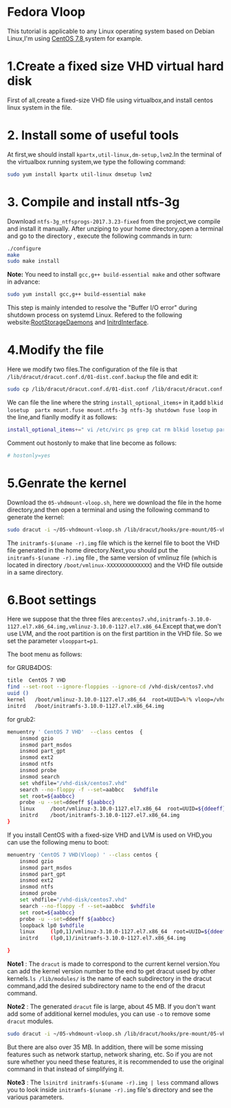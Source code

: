 # Fedora Vloop

This tutorial is applicable to any Linux operating system based on Debian Linux,I'm using [CentOS 7.8 ](https://www.centos.org/) system for example.

# 1.Create a fixed size VHD virtual hard disk

First of all,create a fixed-size VHD file using virtualbox,and install centos linux system in the file.
# 2. Install some of useful tools

At first,we should install `kpartx,util-linux,dm-setup,lvm2`.In the terminal of the virtualbox running system,we type the following command:
```bash
sudo yum install kpartx util-linux dmsetup lvm2
```
# 3. Compile and install ntfs-3g

Download `ntfs-3g_ntfsprogs-2017.3.23-fixed` from the project,we compile and install it manually. After unziping to your home directory,open a terminal and go to the directory , execute the following commands in turn:
```bash
./configure
make
sudo make install
```
**Note:** You need to install `gcc,g++ build-essential make` and other software in advance:
```bash
sudo yum install gcc,g++ build-essential make
```
This step is mainly intended to resolve the "Buffer I/O error" during shutdown process on systemd Linux. Refered to the following website:[RootStorageDaemons](https://www.freedesktop.org/wiki/Software/systemd/RootStorageDaemons/) and [InitrdInterface](https://www.freedesktop.org/wiki/Software/systemd/InitrdInterface/).

# 4.Modify the file

Here we modify two files.The configuration of the file is that `/lib/dracut/dracut.conf.d/01-dist.conf.backup` the file and edit it:
```bash
sudo cp /lib/dracut/dracut.conf.d/01-dist.conf /lib/dracut/dracut.conf.d/01-dist.conf-backup
```
We can file the line where the string `install_optional_items+` in it,add `blkid losetup  partx mount.fuse mount.ntfs-3g ntfs-3g shutdown fuse loop` in the line,and fianlly modify it as follows:
```bash
install_optional_items+=" vi /etc/virc ps grep cat rm blkid losetup partx mount.fuse mount.ntfs-3g ntfs-3g shutdown fuse loop "
```
Comment out hostonly to make that line become as follows:
```bash
# hostonly=yes
```
# 5.Genrate the kernel

Download the `05-vhdmount-vloop.sh`, here we download the file in the home directory,and then open a terminal and using the following command to generate the kernel:
```bash
sudo dracut -i ~/05-vhdmount-vloop.sh /lib/dracut/hooks/pre-mount/05-vhdmount.sh  ~/initramfs-$(uname -r).img
```
The `initramfs-$(uname -r).img` file which is the kernel file to boot the VHD file generated in the home directory.Next,you should put the `initramfs-$(uname -r).img` file , the same version of vmlinuz file (which is located in directory `/boot/vmlinux-XXXXXXXXXXXXXX`) and the VHD file outside in a same directory.

# 6.Boot settings

Here we suppose that the three files are:`centos7.vhd,initramfs-3.10.0-1127.el7.x86_64.img,vmlinuz-3.10.0-1127.el7.x86_64`.Except that,we don't use LVM, and the root partition is on the first partition in the VHD file. So we set the parameter `vlooppart=p1`.

The boot menu as follows:

for GRUB4DOS:
```bash
title  CentOS 7 VHD
find --set-root --ignore-floppies --ignore-cd /vhd-disk/centos7.vhd
uuid ()
kernel   /boot/vmlinuz-3.10.0-1127.el7.x86_64  root=UUID=%?% vloop=/vhd-disk/centos7.vhd vlooppart=p1 
initrd   /boot/initramfs-3.10.0-1127.el7.x86_64.img
```

for grub2:
```bash
menuentry ' CentOS 7 VHD'  --class centos  {
	insmod gzio
	insmod part_msdos
	insmod part_gpt
	insmod ext2
	insmod ntfs
	insmod probe
	insmod search
    set vhdfile="/vhd-disk/centos7.vhd"
	search --no-floppy -f --set=aabbcc   $vhdfile
	set root=${aabbcc}
	probe -u --set=ddeeff ${aabbcc}
	linux	  /boot/vmlinuz-3.10.0-1127.el7.x86_64  root=UUID=${ddeeff} vloop=/vhd-disk/centos7.vhd vlooppart=p1   
	initrd	  /boot/initramfs-3.10.0-1127.el7.x86_64.img 
}
```
If you install CentOS with a fixed-size VHD and LVM is used on VHD,you can use the following menu to boot:
```bash
menuentry 'CentOS 7 VHD(Vloop) ' --class centos {
    insmod gzio
    insmod part_msdos
    insmod part_gpt
    insmod ext2
    insmod ntfs
    insmod probe
    set vhdfile="/vhd-disk/centos7.vhd"
    search --no-floppy -f --set=aabbcc  $vhdfile
    set root=${aabbcc}
    probe -u --set=ddeeff ${aabbcc}
    loopback lp0 $vhdfile
    linux     (lp0,1)/vmlinuz-3.10.0-1127.el7.x86_64  root=UUID=${ddeeff}  vloop=$vhdfile  vlooppart=p1 
    initrd    (lp0,1)/initramfs-3.10.0-1127.el7.x86_64.img

}
```
**Note1** : The `dracut` is made to correspond to the current kernel version.You can add the kernel version number to the end to get dracut used by other kernels.`ls /lib/modules/` is the name of each subdirectory in the dracut command,add the desired subdirectory name to the end of the dracut command.

**Note2** : The generated `dracut` file is large, about 45 MB. If you don't want add some of additional kernel modules, you can use `-o` to remove some `dracut` modules.
```bash
sudo dracut -i ~/05-vhdmount-vloop.sh /lib/dracut/hooks/pre-mount/05-vhdmount.sh -o " plymouth btrfs crypt dm dmraid lvm mdraid multipath cifs fcoe fcoe-uefi iscsi nfs nbd"  ~/initramfs-$(uname -r).img
```
But there are also over 35 MB. In addition, there will be some missing features such as network startup, network sharing, etc. So if you are not sure whether you need these features, it is recommended to use the original command in that instead of simplifying it.

**Note3** : The `lsinitrd initramfs-$(uname -r).img | less` command allows you to look inside `initramfs-$(uname -r).img` file's directory and see the various parameters.

